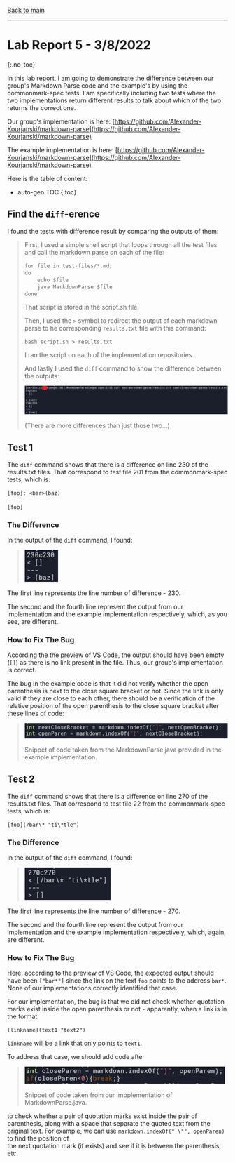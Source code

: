 [Back to main](https://dowhep.github.io/cse15l-lab-reports/)

---

# Lab Report 5 - 3/8/2022
{:.no_toc}

In this lab report, I am going to demonstrate the difference between 
our group's Markdown Parse code and the example's by using 
the commonmark-spec tests.
I am specifically including two tests where the two implementations
return different results to talk about which of the two returns the correct one.  

Our group's implementation is here: [https://github.com/Alexander-Kourjanski/markdown-parse](https://github.com/Alexander-Kourjanski/markdown-parse)

The example implementation is here: [https://github.com/Alexander-Kourjanski/markdown-parse](https://github.com/Alexander-Kourjanski/markdown-parse)

Here is the table of content:

* auto-gen TOC
{:toc}

## Find the `diff`-erence

I found the tests with difference result by comparing the outputs of them:
 
> First, I used a simple shell script that loops through all the test files and 
> call the markdown parse on each of the file:
>
> ```
> for file in test-files/*.md;
> do
>     echo $file
>     java MarkdownParse $file
> done
> ```
> That script is stored in the script.sh file.
>
> Then, I used the `>` symbol to redirect the output of each markdown parse to 
> he corresponding `results.txt` file with this command: 
>
> ``` 
> bash script.sh > results.txt
> ``` 
> I ran the script on each of the implementation repositories.
>
> And lastly I used the `diff` command to show the difference between the outputs:
>
>![Image](../images/lab5/diff-command.PNG)
>
> (There are more differences than just those two...)

## Test 1

The `diff` command shows that there is a difference on line 230 of 
the results.txt files. That correspond to test file 201
from the commonmark-spec tests, which is:
```
[foo]: <bar>(baz)

[foo]
```
### The Difference
In the output of the `diff` command, I found:

> ![Image](../images/lab5/test-1-diff.PNG)

The first line represents the line number of difference - 230.

The second and the fourth line represent the output from our implementation 
and the example implementation respectively, which, as you see, are different.

### How to Fix The Bug

According the the preview of VS Code, the output should have been empty (`[]`)
as there is no link present in the file. Thus, our group's implementation is correct.

The bug in the example code is that it did not verify whether the open parenthesis
is next to the close square bracket or not. Since the link is only valid 
if they are close to each other, there should be a verification of 
the relative position of the open parenthesis to the close square bracket after
these lines of code:

>![Image](../images/lab5/test-1-fix-example.PNG)
>
> Snippet of code taken from the MarkdownParse.java provided 
> in the example implementation.

## Test 2

The `diff` command shows that there is a difference on line 270 of 
the results.txt files. That correspond to test file 22
from the commonmark-spec tests, which is:
```
[foo](/bar\* "ti\*tle")
```
### The Difference
In the output of the `diff` command, I found:

> ![Image](../images/lab5/test-2-diff.PNG)

The first line represents the line number of difference - 270.

The second and the fourth line represent the output from our implementation 
and the example implementation respectively, which, again, are different.

### How to Fix The Bug

Here, according to the preview of VS Code, the expected output 
should have been `["bar*"]` since the link on the text `foo` points to
the address `bar*`. None of our implementations correctly identified that case.

For our implementation, the bug is that we did not check whether quotation marks
exist inside the open parenthesis or not - apparently, when a link is 
in the format: 
```
[linkname](text1 "text2")
```
`linkname` will be a link that only points to `text1`.

To address that case, we should add code after

>![Image](../images/lab5/test-2-fix-our.PNG)
>
> Snippet of code taken from our impplementation of MarkdownParse.java.

to check whether a pair of quotation marks exist inside the pair of parenthesis,
along with a space that separate the quoted text from the original text.
For example, we can use `markdown.indexOf(" \"", openParen)` to find the position of  
the next quotation mark (if exists) and see if it is between the parenthesis, etc.  